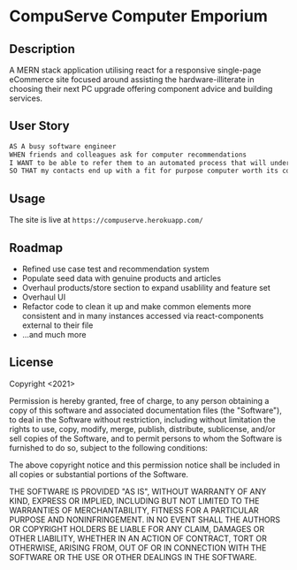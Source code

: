 # CompuServe Computer Emporium

## Description

A MERN stack application utilising react for a responsive single-page eCommerce site focused around assisting the hardware-illiterate in choosing their next PC upgrade offering component advice and building services. 

## User Story

```md
AS A busy software engineer
WHEN friends and colleagues ask for computer recommendations
I WANT to be able to refer them to an automated process that will understand their use case and provide a recommendation I would support
SO THAT my contacts end up with a fit for purpose computer worth its cost 
```

## Usage

The site is live at `https://compuserve.herokuapp.com/`

## Roadmap

- Refined use case test and recommendation system
- Populate seed data with genuine products and articles
- Overhaul products/store section to expand usablility and feature set
- Overhaul UI
- Refactor code to clean it up and make common elements more consistent and in many instances accessed via react-components external to their file
- ...and much more

## License

Copyright <2021> <Jesse De Jong>

Permission is hereby granted, free of charge, to any person obtaining a copy of this software and associated documentation files (the "Software"), to deal in the Software without restriction, including without limitation the rights to use, copy, modify, merge, publish, distribute, sublicense, and/or sell copies of the Software, and to permit persons to whom the Software is furnished to do so, subject to the following conditions:

The above copyright notice and this permission notice shall be included in all copies or substantial portions of the Software.

THE SOFTWARE IS PROVIDED "AS IS", WITHOUT WARRANTY OF ANY KIND, EXPRESS OR IMPLIED, INCLUDING BUT NOT LIMITED TO THE WARRANTIES OF MERCHANTABILITY, FITNESS FOR A PARTICULAR PURPOSE AND NONINFRINGEMENT. IN NO EVENT SHALL THE AUTHORS OR COPYRIGHT HOLDERS BE LIABLE FOR ANY CLAIM, DAMAGES OR OTHER LIABILITY, WHETHER IN AN ACTION OF CONTRACT, TORT OR OTHERWISE, ARISING FROM, OUT OF OR IN CONNECTION WITH THE SOFTWARE OR THE USE OR OTHER DEALINGS IN THE SOFTWARE.